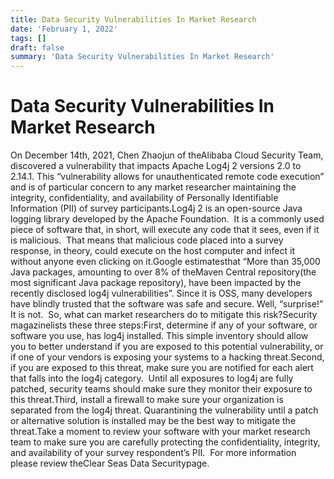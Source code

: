 ```yaml
---
title: Data Security Vulnerabilities In Market Research
date: 'February 1, 2022'
tags: []
draft: false
summary: 'Data Security Vulnerabilities In Market Research'
---
```


# Data Security Vulnerabilities In Market Research

On December 14th, 2021, Chen Zhaojun of theAlibaba Cloud Security Team, discovered a vulnerability that impacts Apache Log4j 2 versions 2.0 to 2.14.1. This “vulnerability allows for unauthenticated remote code execution” and is of particular concern to any market researcher maintaining the integrity, confidentiality, and availability of Personally Identifiable Information (PII) of survey participants.Log4j 2 is an open-source Java logging library developed by the Apache Foundation.  It is a commonly used piece of software that, in short, will execute any code that it sees, even if it is malicious.  That means that malicious code placed into a survey response, in theory, could execute on the host computer and infect it without anyone even clicking on it.Google estimatesthat “More than 35,000 Java packages, amounting to over 8% of theMaven Central repository(the most significant Java package repository), have been impacted by the recently disclosed log4j vulnerabilities”. Since it is OSS, many developers have blindly trusted that the software was safe and secure. Well, “surprise!” It is not.  So, what can market researchers do to mitigate this risk?Security magazinelists these three steps:First, determine if any of your software, or software you use, has log4j installed. This simple inventory should allow you to better understand if you are exposed to this potential vulnerability, or if one of your vendors is exposing your systems to a hacking threat.Second, if you are exposed to this threat, make sure you are notified for each alert that falls into the log4j category.  Until all exposures to log4j are fully patched, security teams should make sure they monitor their exposure to this threat.Third, install a firewall to make sure your organization is separated from the log4j threat. Quarantining the vulnerability until a patch or alternative solution is installed may be the best way to mitigate the threat.Take a moment to review your software with your market research team to make sure you are carefully protecting the confidentiality, integrity, and availability of your survey respondent’s PII.  For more information please review theClear Seas Data Securitypage.

